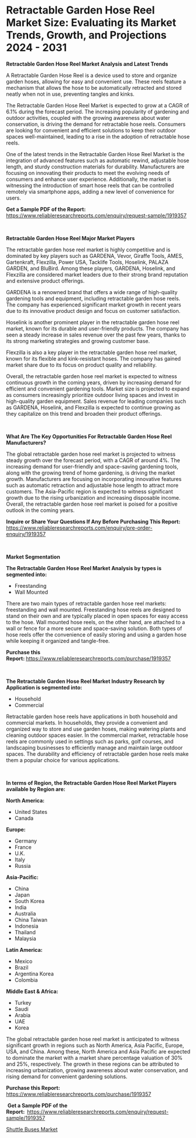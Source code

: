 <p><h1>Retractable Garden Hose Reel Market Size: Evaluating its Market Trends, Growth, and Projections 2024 - 2031</h1></p><p><strong>Retractable Garden Hose Reel Market Analysis and Latest Trends</strong></p>
<p><p>A Retractable Garden Hose Reel is a device used to store and organize garden hoses, allowing for easy and convenient use. These reels feature a mechanism that allows the hose to be automatically retracted and stored neatly when not in use, preventing tangles and kinks.</p><p>The Retractable Garden Hose Reel Market is expected to grow at a CAGR of 6.1% during the forecast period. The increasing popularity of gardening and outdoor activities, coupled with the growing awareness about water conservation, is driving the demand for retractable hose reels. Consumers are looking for convenient and efficient solutions to keep their outdoor spaces well-maintained, leading to a rise in the adoption of retractable hose reels.</p><p>One of the latest trends in the Retractable Garden Hose Reel Market is the integration of advanced features such as automatic rewind, adjustable hose length, and sturdy construction materials for durability. Manufacturers are focusing on innovating their products to meet the evolving needs of consumers and enhance user experience. Additionally, the market is witnessing the introduction of smart hose reels that can be controlled remotely via smartphone apps, adding a new level of convenience for users.</p></p>
<p><strong>Get a Sample PDF of the Report:&nbsp;</strong> <a href="https://www.reliableresearchreports.com/enquiry/request-sample/1919357">https://www.reliableresearchreports.com/enquiry/request-sample/1919357</a></p>
<p>&nbsp;</p>
<p><strong>Retractable Garden Hose Reel Major Market Players</strong></p>
<p><p>The retractable garden hose reel market is highly competitive and is dominated by key players such as GARDENA, Vevor, Giraffe Tools, AMES, Gartenkraft, Flexzilla, Power USA, Tacklife Tools, Hoselink, PALAZA GARDEN, and BluBird. Among these players, GARDENA, Hoselink, and Flexzilla are considered market leaders due to their strong brand reputation and extensive product offerings.</p><p>GARDENA is a renowned brand that offers a wide range of high-quality gardening tools and equipment, including retractable garden hose reels. The company has experienced significant market growth in recent years due to its innovative product design and focus on customer satisfaction.</p><p>Hoselink is another prominent player in the retractable garden hose reel market, known for its durable and user-friendly products. The company has seen a steady increase in sales revenue over the past few years, thanks to its strong marketing strategies and growing customer base.</p><p>Flexzilla is also a key player in the retractable garden hose reel market, known for its flexible and kink-resistant hoses. The company has gained market share due to its focus on product quality and reliability.</p><p>Overall, the retractable garden hose reel market is expected to witness continuous growth in the coming years, driven by increasing demand for efficient and convenient gardening tools. Market size is projected to expand as consumers increasingly prioritize outdoor living spaces and invest in high-quality garden equipment. Sales revenue for leading companies such as GARDENA, Hoselink, and Flexzilla is expected to continue growing as they capitalize on this trend and broaden their product offerings.</p></p>
<p>&nbsp;</p>
<p><strong>What Are The Key Opportunities For Retractable Garden Hose Reel Manufacturers?</strong></p>
<p><p>The global retractable garden hose reel market is projected to witness steady growth over the forecast period, with a CAGR of around 4%. The increasing demand for user-friendly and space-saving gardening tools, along with the growing trend of home gardening, is driving the market growth. Manufacturers are focusing on incorporating innovative features such as automatic retraction and adjustable hose length to attract more customers. The Asia-Pacific region is expected to witness significant growth due to the rising urbanization and increasing disposable income. Overall, the retractable garden hose reel market is poised for a positive outlook in the coming years.</p></p>
<p><strong>Inquire or Share Your Questions If Any Before Purchasing This Report:</strong> <a href="https://www.reliableresearchreports.com/enquiry/pre-order-enquiry/1919357">https://www.reliableresearchreports.com/enquiry/pre-order-enquiry/1919357</a></p>
<p>&nbsp;</p>
<p><strong>Market Segmentation</strong></p>
<p><strong>The Retractable Garden Hose Reel Market Analysis by types is segmented into:</strong></p>
<p><ul><li>Freestanding</li><li>Wall Mounted</li></ul></p>
<p><p>There are two main types of retractable garden hose reel markets: freestanding and wall mounted. Freestanding hose reels are designed to stand on their own and are typically placed in open spaces for easy access to the hose. Wall mounted hose reels, on the other hand, are attached to a wall or fence for a more secure and space-saving solution. Both types of hose reels offer the convenience of easily storing and using a garden hose while keeping it organized and tangle-free.</p></p>
<p><strong>Purchase this Report:&nbsp;</strong><a href="https://www.reliableresearchreports.com/purchase/1919357">https://www.reliableresearchreports.com/purchase/1919357</a></p>
<p>&nbsp;</p>
<p><strong>The Retractable Garden Hose Reel Market Industry Research by Application is segmented into:</strong></p>
<p><ul><li>Household</li><li>Commercial</li></ul></p>
<p><p>Retractable garden hose reels have applications in both household and commercial markets. In households, they provide a convenient and organized way to store and use garden hoses, making watering plants and cleaning outdoor spaces easier. In the commercial market, retractable hose reels are commonly used in settings such as parks, golf courses, and landscaping businesses to efficiently manage and maintain large outdoor spaces. The durability and efficiency of retractable garden hose reels make them a popular choice for various applications.</p></p>
<p>&nbsp;</p>
<p><strong>In terms of Region, the Retractable Garden Hose Reel Market Players available by Region are:</strong></p>
<p>
    <p> <strong> North America: </strong>
        <ul>
            <li>United States</li>
            <li>Canada</li>
        </ul>
        </p> 
    <p> <strong> Europe: </strong>
        <ul>
            <li>Germany</li>
            <li>France</li>
            <li>U.K.</li>
            <li>Italy</li>
            <li>Russia</li>
        </ul>
        </p> 
    <p> <strong> Asia-Pacific: </strong>
        <ul>
            <li>China</li>
            <li>Japan</li>
            <li>South Korea</li>
            <li>India</li>
            <li>Australia</li>
            <li>China Taiwan</li>
            <li>Indonesia</li>
            <li>Thailand</li>
            <li>Malaysia</li>
        </ul>
        </p> 
    <p> <strong> Latin America: </strong>
        <ul>
            <li>Mexico</li>
            <li>Brazil</li>
            <li>Argentina Korea</li>
            <li>Colombia</li>
        </ul>
        </p> 
    <p> <strong> Middle East & Africa: </strong>
        <ul>
            <li>Turkey</li>
            <li>Saudi</li>
            <li>Arabia</li>
            <li>UAE</li>
            <li>Korea</li>
        </ul>
    </p>
    </p>
<p><p>The global retractable garden hose reel market is anticipated to witness significant growth in regions such as North America, Asia Pacific, Europe, USA, and China. Among these, North America and Asia Pacific are expected to dominate the market with a market share percentage valuation of 30% and 25%, respectively. The growth in these regions can be attributed to increasing urbanization, growing awareness about water conservation, and rising demand for convenient gardening solutions.</p></p>
<p><strong>Purchase this Report: </strong><a href="https://www.reliableresearchreports.com/purchase/1919357">https://www.reliableresearchreports.com/purchase/1919357</a></p>
<p>&nbsp;<strong>Get a Sample PDF of the Report:&nbsp;&nbsp;</strong><a href="https://www.reliableresearchreports.com/enquiry/request-sample/1919357">https://www.reliableresearchreports.com/enquiry/request-sample/1919357</a></p>
<p><strong></strong></p>
<p><p><a href="https://cautious-neon-760.notion.site/Global-Shuttle-Buses-Market-Size-and-Market-Trends-Insights-and-Projections-from-2024-to-2031-e64dd762820540f59f0f5c75a6b99cda">Shuttle Buses Market</a></p></p>
